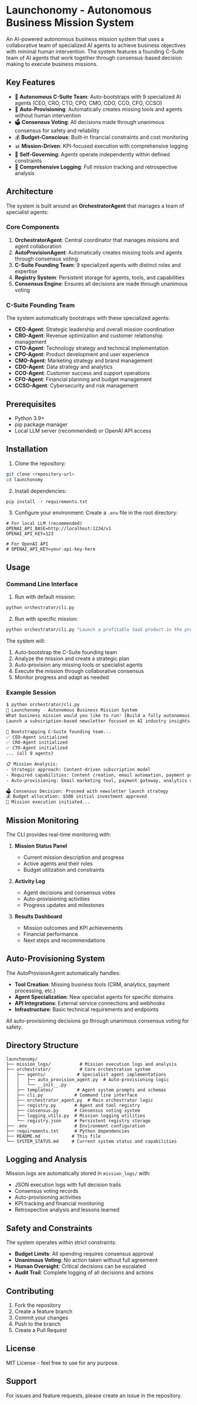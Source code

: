 # Launchonomy - Autonomous Business Mission System

An AI-powered autonomous business mission system that uses a collaborative team of specialized AI agents to achieve business objectives with minimal human intervention. The system features a founding C-Suite team of AI agents that work together through consensus-based decision making to execute business missions.

## Key Features

- 🤖 **Autonomous C-Suite Team**: Auto-bootstraps with 9 specialized AI agents (CEO, CRO, CTO, CPO, CMO, CDO, CCO, CFO, CCSO)
- 🔧 **Auto-Provisioning**: Automatically creates missing tools and agents without human intervention
- 🗳️ **Consensus Voting**: All decisions made through unanimous consensus for safety and reliability
- 💰 **Budget-Conscious**: Built-in financial constraints and cost monitoring
- 📊 **Mission-Driven**: KPI-focused execution with comprehensive logging
- 🔄 **Self-Governing**: Agents operate independently within defined constraints
- 📝 **Comprehensive Logging**: Full mission tracking and retrospective analysis

## Architecture

The system is built around an **OrchestratorAgent** that manages a team of specialist agents:

### Core Components

1. **OrchestratorAgent**: Central coordinator that manages missions and agent collaboration
2. **AutoProvisionAgent**: Automatically creates missing tools and agents through consensus voting
3. **C-Suite Founding Team**: 9 specialized agents with distinct roles and expertise
4. **Registry System**: Persistent storage for agents, tools, and capabilities
5. **Consensus Engine**: Ensures all decisions are made through unanimous voting

### C-Suite Founding Team

The system automatically bootstraps with these specialized agents:

- **CEO-Agent**: Strategic leadership and overall mission coordination
- **CRO-Agent**: Revenue optimization and customer relationship management
- **CTO-Agent**: Technology strategy and technical implementation
- **CPO-Agent**: Product development and user experience
- **CMO-Agent**: Marketing strategy and brand management
- **CDO-Agent**: Data strategy and analytics
- **CCO-Agent**: Customer success and support operations
- **CFO-Agent**: Financial planning and budget management
- **CCSO-Agent**: Cybersecurity and risk management

## Prerequisites

- Python 3.9+
- pip package manager
- Local LLM server (recommended) or OpenAI API access

## Installation

1. Clone the repository:
```bash
git clone <repository-url>
cd launchonomy
```

2. Install dependencies:
```bash
pip install -r requirements.txt
```

3. Configure your environment:
Create a `.env` file in the root directory:
```env
# For local LLM (recommended)
OPENAI_API_BASE=http://localhost:1234/v1
OPENAI_API_KEY=123

# For OpenAI API
# OPENAI_API_KEY=your-api-key-here
```

## Usage

### Command Line Interface

1. Run with default mission:
```bash
python orchestrator/cli.py
```

2. Run with specific mission:
```bash
python orchestrator/cli.py "Launch a profitable SaaS product in the productivity niche"
```

The system will:
1. Auto-bootstrap the C-Suite founding team
2. Analyze the mission and create a strategic plan
3. Auto-provision any missing tools or specialist agents
4. Execute the mission through collaborative consensus
5. Monitor progress and adapt as needed

### Example Session

```bash
$ python orchestrator/cli.py
🚀 Launchonomy - Autonomous Business Mission System
What business mission would you like to run? [Build a fully autonomous online business...]: 
Launch a subscription-based newsletter focused on AI industry insights

🤖 Bootstrapping C-Suite founding team...
✅ CEO-Agent initialized
✅ CRO-Agent initialized
✅ CTO-Agent initialized
... (all 9 agents)

📋 Mission Analysis:
- Strategic approach: Content-driven subscription model
- Required capabilities: Content creation, email automation, payment processing
- Auto-provisioning: Email marketing tool, payment gateway, analytics dashboard

🗳️ Consensus Decision: Proceed with newsletter launch strategy
💰 Budget allocation: $500 initial investment approved
🚀 Mission execution initiated...
```

## Mission Monitoring

The CLI provides real-time monitoring with:

1. **Mission Status Panel**
   - Current mission description and progress
   - Active agents and their roles
   - Budget utilization and constraints

2. **Activity Log**
   - Agent decisions and consensus votes
   - Auto-provisioning activities
   - Progress updates and milestones

3. **Results Dashboard**
   - Mission outcomes and KPI achievements
   - Financial performance
   - Next steps and recommendations

## Auto-Provisioning System

The AutoProvisionAgent automatically handles:

- **Tool Creation**: Missing business tools (CRM, analytics, payment processing, etc.)
- **Agent Specialization**: New specialist agents for specific domains
- **API Integrations**: External service connections and webhooks
- **Infrastructure**: Basic technical requirements and endpoints

All auto-provisioning decisions go through unanimous consensus voting for safety.

## Directory Structure

```
launchonomy/
├── mission_logs/           # Mission execution logs and analysis
├── orchestrator/           # Core orchestration system
│   ├── agents/            # Specialist agent implementations
│   │   ├── auto_provision_agent.py  # Auto-provisioning logic
│   │   └── __init__.py
│   ├── templates/         # Agent system prompts and schemas
│   ├── cli.py            # Command line interface
│   ├── orchestrator_agent.py  # Main orchestrator logic
│   ├── registry.py       # Agent and tool registry
│   ├── consensus.py      # Consensus voting system
│   ├── logging_utils.py  # Mission logging utilities
│   └── registry.json     # Persistent registry storage
├── .env                  # Environment configuration
├── requirements.txt      # Python dependencies
├── README.md            # This file
└── SYSTEM_STATUS.md     # Current system status and capabilities
```

## Logging and Analysis

Mission logs are automatically stored in `mission_logs/` with:
- JSON execution logs with full decision trails
- Consensus voting records
- Auto-provisioning activities
- KPI tracking and financial monitoring
- Retrospective analysis and lessons learned

## Safety and Constraints

The system operates within strict constraints:
- **Budget Limits**: All spending requires consensus approval
- **Unanimous Voting**: No action taken without full agreement
- **Human Oversight**: Critical decisions can be escalated
- **Audit Trail**: Complete logging of all decisions and actions

## Contributing

1. Fork the repository
2. Create a feature branch
3. Commit your changes
4. Push to the branch
5. Create a Pull Request

## License

MIT License - feel free to use for any purpose.

## Support

For issues and feature requests, please create an issue in the repository. 